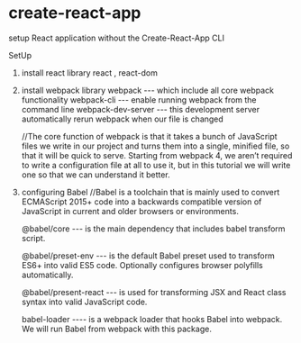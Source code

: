 # create-react-app
 setup React application without the Create-React-App CLI
 
 SetUp
 
 1) install react library
     react , react-dom
2) install webpack library
     webpack --- which include all core webpack functionality
     webpack-cli --- enable running webpack from the command line
     webpack-dev-server --- this development server automatically rerun webpack when our file is changed

     //The core function of webpack is that it takes a bunch of JavaScript files we write in our project and turns them into a single, minified file, so that it will be quick to serve. Starting from webpack 4, we aren’t required to write a configuration file at all to use it, but in this tutorial we will write one so that we can understand it better.


3) configuring Babel
   //Babel is a toolchain that is mainly used to convert ECMAScript 2015+ code into a backwards compatible version of JavaScript in current and older browsers or environments.

   @babel/core --- is the main dependency that includes babel transform script.

   @babel/preset-env --- is the default Babel preset used to transform ES6+ into valid ES5 code. Optionally configures browser polyfills automatically.

   @babel/present-react --- is used for transforming JSX and React class syntax into valid JavaScript code.

   babel-loader ---- is a webpack loader that hooks Babel into webpack. We will run Babel from webpack with this package.
